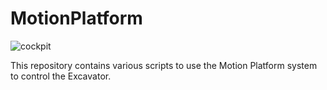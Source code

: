 # MotionPlatform

![cockpit](https://github.com/user-attachments/assets/13221f70-b78a-456f-b9c6-6b03398ee156)

This repository contains various scripts to use the Motion Platform system to control the Excavator.